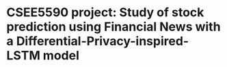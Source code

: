# CSEE5590 project: Study of stock prediction using Financial News with a Differential-Privacy-inspired-LSTM model
